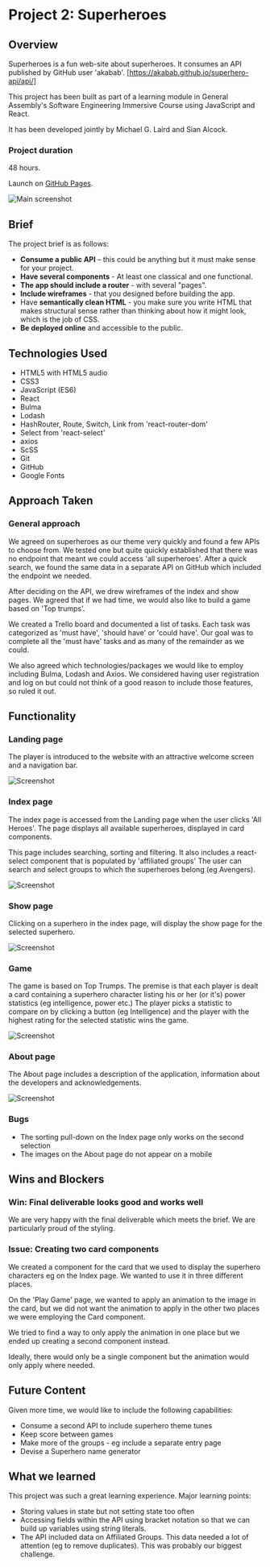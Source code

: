 # **Project 2: Superheroes**

## Overview
Superheroes is a fun web-site about superheroes. It consumes an API published by GitHub user 'akabab'. [https://akabab.github.io/superhero-api/api/]

This project has been built as part of a learning module in General Assembly's Software Engineering Immersive Course using JavaScript and React.

It has been developed jointly by Michael G. Laird and Sian Alcock.

### Project duration
48 hours.

Launch on [GitHub Pages](https://sian-alcock.github.io/project-01/).

![Main screenshot](/src/images/Screenshot-home.png)

## Brief

The project brief is as follows:

* **Consume a public API** – this could be anything but it must make sense for your project.
* **Have several components** - At least one classical and one functional.
* **The app should include a router** - with several "pages".
* **Include wireframes** - that you designed before building the app.
* Have **semantically clean HTML** - you make sure you write HTML that makes structural sense rather than thinking about how it might look, which is the job of CSS.
* **Be deployed online** and accessible to the public.

## Technologies Used

* HTML5 with HTML5 audio
* CSS3
* JavaScript (ES6)
* React
* Bulma
* Lodash
* HashRouter, Route, Switch, Link  from 'react-router-dom'
* Select from 'react-select'
* axios
* ScSS
* Git
* GitHub
* Google Fonts


## Approach Taken

### General approach

We agreed on superheroes as our theme very quickly and found a few APIs to choose from.  We tested one but quite quickly established that there was no endpoint that meant we could access 'all superheroes'.  After a quick search, we found the same data in a separate API on GitHub which included the endpoint we needed.

After deciding on the API, we drew wireframes of the index and show pages.  We agreed that if we had time, we would also like to build a game based on 'Top trumps'.

We created a Trello board and documented a list of tasks.  Each task was categorized as 'must have', 'should have' or 'could have'.  Our goal was to complete all the 'must have' tasks and as many of the remainder as we could.

We also agreed which technologies/packages we would like to employ including Bulma, Lodash and Axios.  We considered having user registration and log on but could not think of a good reason to include those features, so ruled it out.

## Functionality

### Landing page
The player is introduced to the website with an attractive welcome screen and a navigation bar.

![Screenshot](/src/images/Screenshot-home.png)

### Index page
The index page is accessed from the Landing page when the user clicks 'All Heroes'.  The page displays all available superheroes, displayed in card components.

This page includes searching, sorting and filtering.  It also includes a react-select component that is populated by 'affiliated groups'  The user can search and select groups to which the superheroes belong (eg Avengers).

![Screenshot](/src/images/Screenshot-index.png)

### Show page
Clicking on a superhero in the index page, will display the show page for the selected superhero.

![Screenshot](/src/images/Screenshot-show.png)

### Game
The game is based on Top Trumps.  The premise is that each player is dealt a card containing a superhero character listing his or her (or it's) power statistics (eg intelligence, power etc.)  The player picks a statistic to compare on by clicking a button (eg Intelligence) and the player with the highest rating for the selected statistic wins the game.

![Screenshot](/src/images/Screenshot-game.png)

### About page
The About page includes a description of the application, information about the developers and acknowledgements.


![Screenshot](/src/images/Screenshot-about.png)


### Bugs

* The sorting pull-down on the Index page only works on the second selection
* The images on the About page do not appear on a mobile


## Wins and Blockers

### Win: Final deliverable looks good and works well

We are very happy with the final deliverable which meets the brief. We are particularly proud of the styling.

### Issue: Creating two card components

We created a component for the card that we used to display the superhero characters eg on the Index page.  We wanted to use it in three different places.

On the 'Play Game' page, we wanted to apply an animation to the image in the card, but we did not want the animation to apply in the other two places we were employing the Card component.  

We tried to find a way to only apply the animation in one place but we ended up creating a second component instead.

Ideally, there would only be a single component but the animation would only apply where needed.

## Future Content

Given more time, we would like to include the following capabilities:
* Consume a second API to include superhero theme tunes
* Keep score between games
* Make more of the groups - eg include a separate entry page
* Devise a Superhero name generator

## What we learned

This project was such a great learning experience.  Major learning points:
* Storing values in state but not setting state too often
* Accessing fields within the API using bracket notation so that we can build up variables using string literals.
* The API included data on Affiliated Groups.  This data needed a lot of attention (eg to remove duplicates).  This was probably our biggest challenge.
